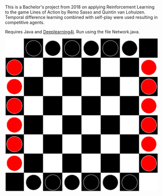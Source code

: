 This is a Bachelor's project from 2018 on applying Reinforcement Learning to the game Lines of Action by Remo Sasso and Quintin van Lohuizen. Temporal difference learning combined with self-play were used resulting in competitive agents.

Requires Java and [Deeplearning4j](https://deeplearning4j.org/). Run using the file Network.java.


![alt text](https://github.com/remosasso/Lines-of-Action-using-Reinforcement-Learning/blob/main/target/classes/boardimg.PNG)
